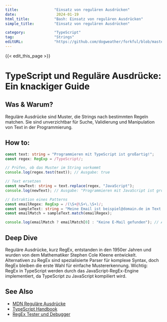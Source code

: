 ```yaml
---
title:                "Einsatz von regulären Ausdrücken"
date:                  2024-01-19
html_title:           "Bash: Einsatz von regulären Ausdrücken"
simple_title:         "Einsatz von regulären Ausdrücken"

category:             "TypeScript"
tag:                  "Strings"
editURL:              "https://github.com/dogweather/forkful/blob/master/content/de/typescript/using-regular-expressions.md"
---
```


{{< edit_this_page >}}

# TypeScript und Reguläre Ausdrücke: Ein knackiger Guide

## Was & Warum?
Reguläre Ausdrücke sind Muster, die Strings nach bestimmten Regeln matchen. Sie sind unverzichtbar für Suche, Validierung und Manipulation von Text in der Programmierung.

## How to:
```TypeScript
const text: string = "Programmieren mit TypeScript ist großartig!";
const regex: RegExp = /TypeScript/;

// Prüfen, ob das Muster im String vorkommt
console.log(regex.test(text)); // Ausgabe: true

// Text ersetzen
const newText: string = text.replace(regex, "JavaScript");
console.log(newText); // Ausgabe: "Programmieren mit JavaScript ist großartig!"

// Extraktion eines Patterns
const emailRegex: RegExp = /(\S+@\S+\.\S+)/;
const sampleText: string = "Meine Email ist beispiel@domain.de im Text.";
const emailMatch = sampleText.match(emailRegex);

console.log(emailMatch ? emailMatch[0] : "Keine E-Mail gefunden"); // Ausgabe: beispiel@domain.de
```

## Deep Dive
Reguläre Ausdrücke, kurz RegEx, entstanden in den 1950er Jahren und wurden von dem Mathematiker Stephen Cole Kleene entwickelt. Alternativen zu RegEx sind spezialisierte Parser für komplexe Syntax, doch RegEx bleiben die erste Wahl für einfache Mustererkennung. Wichtig: RegEx in TypeScript werden durch das JavaScript-RegEx-Engine implementiert, da TypeScript zu JavaScript kompiliert wird.

## See Also
- [MDN Reguläre Ausdrücke](https://developer.mozilla.org/de/docs/Web/JavaScript/Guide/Regular_Expressions)
- [TypeScript Handbook](https://www.typescriptlang.org/docs/handbook/intro.html)
- [RegEx Tester und Debugger](https://regex101.com/)
